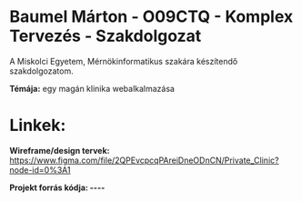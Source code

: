 # Baumel Márton - O09CTQ - Komplex Tervezés - Szakdolgozat

A Miskolci Egyetem, Mérnökinformatikus szakára készítendő szakdolgozatom.

<strong>Témája:</strong> egy magán klinika webalkalmazása

# Linkek:
<strong>Wireframe/design tervek:</strong> 
https://www.figma.com/file/2QPEvcpcqPAreiDneODnCN/Private_Clinic?node-id=0%3A1

<strong>Projekt forrás kódja:<strong>     ----


